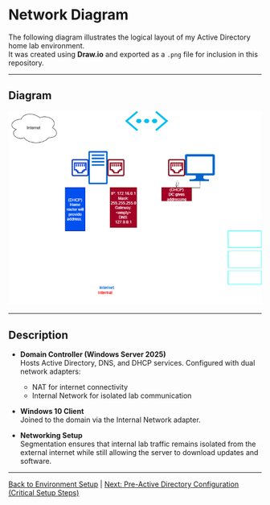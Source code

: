 # Network Diagram

The following diagram illustrates the logical layout of my Active Directory home lab environment.  
It was created using **Draw.io** and exported as a `.png` file for inclusion in this repository.

---

## Diagram
![Lab Network Diagram](../images/network_diagrams/ADDS_LAB.png)

---

## Description
- **Domain Controller (Windows Server 2025)**  
  Hosts Active Directory, DNS, and DHCP services. Configured with dual network adapters:
  - NAT for internet connectivity
  - Internal Network for isolated lab communication

- **Windows 10 Client**  
  Joined to the domain via the Internal Network adapter.

- **Networking Setup**  
  Segmentation ensures that internal lab traffic remains isolated from the external internet while still allowing the server to download updates and software.

---

[ Back to Environment Setup](02-environment-setup.md) | [ Next: Pre-Active Directory Configuration (Critical Setup Steps)](04-Computer-and-Second-Ethernet-Config.md)
